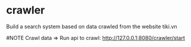 # crawler
Build a search system based on data crawled from the website tiki.vn

#NOTE 
  Crawl data => Run api to crawl: http://127.0.0.1:8080/crawler/start
